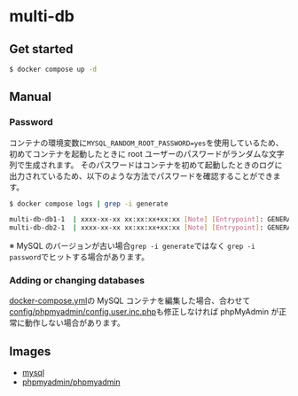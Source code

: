 # multi-db

## Get started

```bash
$ docker compose up -d
```

## Manual

### Password

コンテナの環境変数に`MYSQL_RANDOM_ROOT_PASSWORD=yes`を使用しているため、初めてコンテナを起動したときに root ユーザーのパスワードがランダムな文字列で生成されます。
そのパスワードはコンテナを初めて起動したときのログに出力されているため、以下のような方法でパスワードを確認することができます。

```bash
$ docker compose logs | grep -i generate

multi-db-db1-1  | xxxx-xx-xx xx:xx:xx+xx:xx [Note] [Entrypoint]: GENERATED ROOT PASSWORD: THISISPASSWORD
multi-db-db2-1  | xxxx-xx-xx xx:xx:xx+xx:xx [Note] [Entrypoint]: GENERATED ROOT PASSWORD: THISISPASSWORD
```

※ MySQL のバージョンが古い場合`grep -i generate`ではなく `grep -i password`でヒットする場合があります。

### Adding or changing databases

[docker-compose.yml](./blob/main/multi-db/docker-compose.yml)の MySQL コンテナを編集した場合、合わせて[config/phpmyadmin/config.user.inc.php](./blob/main/multi-db/config/phpmyadmin/config.user.inc.php)も修正しなければ phpMyAdmin が正常に動作しない場合があります。

## Images

- [mysql](https://hub.docker.com/_/mysql)
- [phpmyadmin/phpmyadmin](https://hub.docker.com/r/phpmyadmin/phpmyadmin/)
